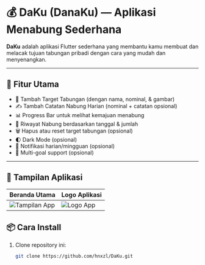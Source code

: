 # 💰 DaKu (DanaKu) — Aplikasi Menabung Sederhana

**DaKu** adalah aplikasi Flutter sederhana yang membantu kamu membuat dan melacak tujuan tabungan pribadi dengan cara yang mudah dan menyenangkan.

---

## 📲 Fitur Utama

- 🎯 Tambah Target Tabungan (dengan nama, nominal, & gambar)
- ✍️ Tambah Catatan Nabung Harian (nominal + catatan opsional)
- 📊 Progress Bar untuk melihat kemajuan menabung
- 📅 Riwayat Nabung berdasarkan tanggal & jumlah
- 🗑️ Hapus atau reset target tabungan (opsional)
- 🌓 Dark Mode (opsional)
- 🔔 Notifikasi harian/mingguan (opsional)
- 🎯 Multi-goal support (opsional)

---

## 📱 Tampilan Aplikasi

| Beranda Utama | Logo Aplikasi |
|---------------|----------------|
| ![Tampilan App](assets/daku_preview.jpg) | ![Logo App](assets/logo_daku.png) |



## 📦 Cara Install

1. Clone repository ini:
   ```bash
   git clone https://github.com/hnxzl/DaKu.git

